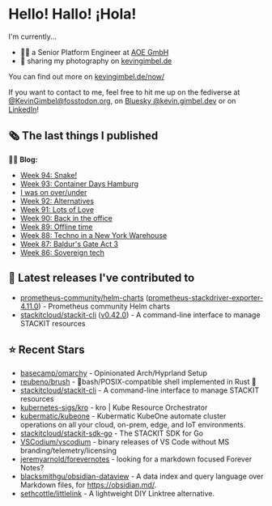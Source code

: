 # Hello! Hallo! ¡Hola!

I'm currently...
- 👨‍💻 a Senior Platform Engineer at [AOE GmbH](https://aoe.com)
- 📸 sharing my photography on [kevingimbel.de](https://kevingimbel.de/photography)

You can find out more on [kevingimbel.de/now/](https://kevingimbel.de/now/)

If you want to contact to me, feel free to hit me up on the fediverse at [@KevinGimbel@fosstodon.org](https://fosstodon.org/@KevinGimbel), on [Bluesky @kevin.gimbel.dev](https://bsky.app/profile/kevin.gimbel.dev) or on [LinkedIn](https://www.linkedin.com/in/kevingimbel/)!

## 🗞 The last things I published

🧑‍💻 **Blog:**

- [Week 94: Snake!](https://kevingimbel.de/blog/week-94-snake)
- [Week 93: Container Days Hamburg](https://kevingimbel.de/blog/week-93-container-days-hamburg)
- [I was on over/under](https://kevingimbel.de/blog/i-was-on-over-under)
- [Week 92: Alternatives](https://kevingimbel.de/blog/week-92-alternatives)
- [Week 91: Lots of Love](https://kevingimbel.de/blog/week-91-lots-of-love)
- [Week 90: Back in the office](https://kevingimbel.de/blog/week-90-back-in-the-office)
- [Week 89: Offline time](https://kevingimbel.de/blog/week-89-offline-time)
- [Week 88: Techno in a New York Warehouse](https://kevingimbel.de/blog/week-88-techno-in-a-new-york-warehouse)
- [Week 87: Baldur&#39;s Gate Act 3](https://kevingimbel.de/blog/week-87-baldur-s-gate-act-3)
- [Week 86: Sovereign tech](https://kevingimbel.de/blog/week-86-sovereign-tech)

## 🔭 Latest releases I've contributed to

- [prometheus-community/helm-charts](https://github.com/prometheus-community/helm-charts) ([prometheus-stackdriver-exporter-4.11.0](https://github.com/prometheus-community/helm-charts/releases/tag/prometheus-stackdriver-exporter-4.11.0)) - Prometheus community Helm charts
- [stackitcloud/stackit-cli](https://github.com/stackitcloud/stackit-cli) ([v0.42.0](https://github.com/stackitcloud/stackit-cli/releases/tag/v0.42.0)) - A command-line interface to manage STACKIT resources

## ⭐ Recent Stars

- [basecamp/omarchy](https://github.com/basecamp/omarchy) - Opinionated Arch/Hyprland Setup
- [reubeno/brush](https://github.com/reubeno/brush) - 🐚bash/POSIX-compatible shell implemented in Rust 🦀
- [stackitcloud/stackit-cli](https://github.com/stackitcloud/stackit-cli) - A command-line interface to manage STACKIT resources
- [kubernetes-sigs/kro](https://github.com/kubernetes-sigs/kro) - kro | Kube Resource Orchestrator
- [kubermatic/kubeone](https://github.com/kubermatic/kubeone) - Kubermatic KubeOne automate cluster operations on all your cloud, on-prem, edge, and IoT environments.  
- [stackitcloud/stackit-sdk-go](https://github.com/stackitcloud/stackit-sdk-go) - The STACKIT SDK for Go
- [VSCodium/vscodium](https://github.com/VSCodium/vscodium) - binary releases of VS Code without MS branding/telemetry/licensing
- [jeremyarnold/forevernotes](https://github.com/jeremyarnold/forevernotes) - looking for a markdown focused Forever Notes? 
- [blacksmithgu/obsidian-dataview](https://github.com/blacksmithgu/obsidian-dataview) - A data index and query language over Markdown files, for https://obsidian.md/.
- [sethcottle/littlelink](https://github.com/sethcottle/littlelink) - A lightweight DIY Linktree alternative.

